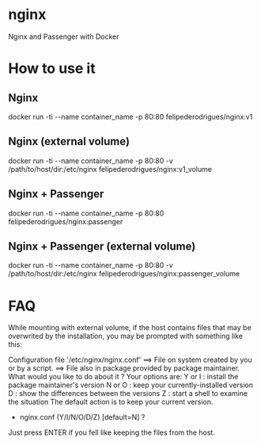 # nginx
Nginx and Passenger with Docker

# How to use it

## Nginx
docker run -ti --name container_name -p 80:80 felipederodrigues/nginx:v1

## Nginx (external volume)
docker run -ti --name container_name -p 80:80 -v /path/to/host/dir:/etc/nginx felipederodrigues/nginx:v1_volume

## Nginx + Passenger
docker run -ti --name container_name -p 80:80 felipederodrigues/nginx:passenger

## Nginx + Passenger (external volume)
docker run -ti --name container_name -p 80:80 -v /path/to/host/dir:/etc/nginx  felipederodrigues/nginx:passenger_volume

# FAQ

While mounting with external volume, if the host contains files that may be overwrited by the installation, you may be prompted with something like this:

Configuration file '/etc/nginx/nginx.conf'
==> File on system created by you or by a script.
==> File also in package provided by package maintainer.
What would you like to do about it ? Your options are:
Y or I : install the package maintainer's version
N or O : keep your currently-installed version
D : show the differences between the versions
Z : start a shell to examine the situation
The default action is to keep your current version.
* nginx.conf (Y/I/N/O/D/Z) [default=N] ?

Just press ENTER if you fell like keeping the files from the host.

